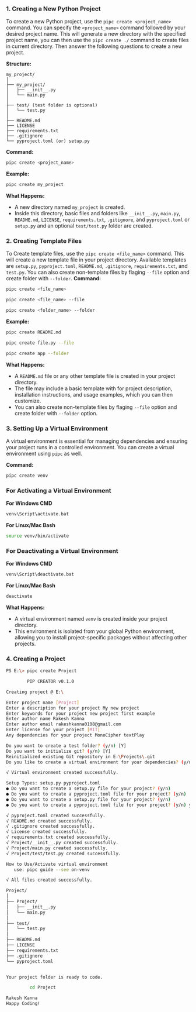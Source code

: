### 1. **Creating a New Python Project**
To create a new Python project, use the `pipc create <project_name>` command. You can specify the `<project_name>` command followed by your desired project name. This will generate a new directory with the specified project name, you can then use the `pipc create ./` command to create files in current directory. Then answer the following questions to create a new project.

**Structure:**
```
my_project/
│
├── my_project/
│   ├── __init__.py
│   └── main.py
│
├── test/ (test folder is optional)
│   └── test.py
│
├── README.md
├── LICENSE
├── requirements.txt
├── .gitignore
└── pyproject.toml (or) setup.py
```

**Command:**
```bash
pipc create <project_name>
```

**Example:**
```bash
pipc create my_project
```

**What Happens:**
- A new directory named `my_project` is created.
- Inside this directory, basic files and folders like `__init__.py`, `main.py`, `README.md`, `LICENSE`, `requirements.txt`, `.gitignore`, and `pyproject.toml` or `setup.py`  and an optional `test/test.py` folder are created.

### 2. **Creating Template Files**
To Create template files, use the `pipc create <file_name>` command. This will create a new template file in your project directory. Available templates are `setup.py`, `pyproject.toml`, `README.md`, `.gitignore`, `requirements.txt`, and `test.py`.
You can also create non-template files by flaging `--file` option and create folder with `--folder`.
**Command:**
```bash
pipc create <file_name>
```

```bash
pipc create <file_name> --file
```

```bash
pipc create <folder_name> --folder
```

**Example:**
```bash
pipc create README.md
```

```bash
pipc create file.py --file
```

```bash
pipc create app --folder
```

**What Happens:**
- A `README.md` file or any other template file is created in your project directory.
- The file may include a basic template with for project description, installation instructions, and usage examples, which you can then customize.
- You can also create non-template files by flaging `--file` option and create folder with `--folder` option.

### 3. **Setting Up a Virtual Environment**
A virtual environment is essential for managing dependencies and ensuring your project runs in a controlled environment. You can create a virtual environment using `pipc` as well.

**Command:**
```bash
pipc create venv
```

### For Activating a Virtual Environment
**For Windows CMD**
```bash
venv\Script\activate.bat
```

**For Linux/Mac Bash**
```bash
source venv/bin/activate
```

### For Deactivating a Virtual Environment

**For Windows CMD**
```bash
venv\Script\deactivate.bat
```

**For Linux/Mac Bash**
```bash
deactivate
```

**What Happens:**
- A virtual environment named `venv` is created inside your project directory.
- This environment is isolated from your global Python environment, allowing you to install project-specific packages without affecting other projects.

### 4. **Creating a Project**

```bash
PS E:\> pipc create Project

        PIP CREATOR v0.1.0

Creating project @ E:\

Enter project name [Project]
Enter a description for your project My new project
Enter keywords for your project new project first example
Enter author name Rakesh Kanna
Enter author email rakeshkanna0108@gmail.com
Enter license for your project [MIT] 
Any dependencies for your project MonoCipher textPlay

Do you want to create a test folder? (y/n) [Y] 
Do you want to initialize git? (y/n) [Y] 
Reinitialized existing Git repository in E:\Projects\.git
Do you like to create a virtual environment for your dependencies? (y/n) [Y] [venv] 

√ Virtual environment created successfully.

Setup Types: setup.py pyproject.toml
● Do you want to create a setup.py file for your project? (y/n) 
● Do you want to create a pyproject.toml file for your project? (y/n) 
● Do you want to create a setup.py file for your project? (y/n) 
● Do you want to create a pyproject.toml file for your project? (y/n) y

√ pyproject.toml created successfully.
√ README.md created successfully.
√ .gitignore created successfully.
√ License created successfully.
√ requirements.txt created successfully.
√ Project/__init__.py created successfully.
√ Project/main.py created successfully.
√ Project/test/test.py created successfully.

How to Use/Activate virtual environment
   use: pipc guide --see on-venv

√ All files created successfully.

Project/
│
├── Project/
│   ├── __init__.py
│   └── main.py
│
├── test/
│   └── test.py
│
├── README.md
├── LICENSE
├── requirements.txt
├── .gitignore
└── pyproject.toml


Your project folder is ready to code.

         cd Project

Rakesh Kanna
Happy Coding!
```